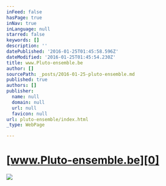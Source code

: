 ```yaml
---
inFeed: false
hasPage: true
inNav: true
inLanguage: null
starred: false
keywords: []
description: ''
datePublished: '2016-01-25T01:45:58.596Z'
dateModified: '2016-01-25T01:45:54.230Z'
title: www.Pluto-ensemble.be
author: []
sourcePath: _posts/2016-01-25-pluto-ensemble.md
published: true
authors: []
publisher:
  name: null
  domain: null
  url: null
  favicon: null
url: pluto-ensemble/index.html
_type: WebPage

---
```

# [www.Pluto-ensemble.be][0]
![](https://the-grid-user-content.s3-us-west-2.amazonaws.com/4610e086-f5b2-4887-9f7d-7eeec18d2626.jpg)

[0]: https://thegrid.ai/pluto-ensemble/